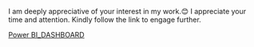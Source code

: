 I am deeply appreciative of your interest in my work.😊
I appreciate your time and attention. Kindly follow the link to engage further.

[Power BI_DASHBOARD](https://lalit286.github.io/lalita2.github.io-/generic.html)
